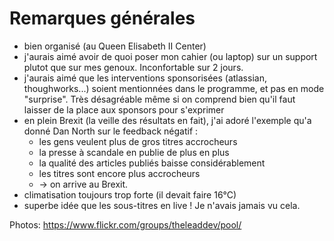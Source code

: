 # Remarques générales

- bien organisé (au Queen Elisabeth II Center)
- j'aurais aimé avoir de quoi poser mon cahier (ou laptop) sur un support plutot que sur mes genoux. Inconfortable sur 2 jours.
- j'aurais aimé que les interventions sponsorisées (atlassian, thoughworks...) soient mentionnées dans le programme, et pas en mode "surprise". Très désagréable même si on comprend bien qu'il faut laisser de la place aux sponsors pour s'exprimer
- en plein Brexit (la veille des résultats en fait), j'ai adoré l'exemple qu'a donné Dan North sur le feedback négatif :
    + les gens veulent plus de gros titres accrocheurs
    + la presse à scandale en publie de plus en plus
    + la qualité des articles publiés baisse considérablement
    + les titres sont encore plus accrocheurs
    + -> on arrive au Brexit.
- climatisation toujours trop forte (il devait faire 16°C)
- superbe idée que les sous-titres en live ! Je n'avais jamais vu cela.

Photos: https://www.flickr.com/groups/theleaddev/pool/
